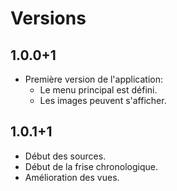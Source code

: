 # Versions

## 1.0.0+1
* Première version de l'application:
  * Le menu principal est défini.
  * Les images peuvent s'afficher.

## 1.0.1+1
* Début des sources.
* Début de la frise chronologique.
* Amélioration des vues.
